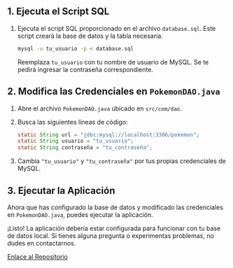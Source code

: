 ## 1. Ejecuta el Script SQL

1. Ejecuta el script SQL proporcionado en el archivo `database.sql`. Este script creará la base de datos y la tabla necesaria.

   ```bash
   mysql -u tu_usuario -p < database.sql
   ```

   Reemplaza `tu_usuario` con tu nombre de usuario de MySQL. Se te pedirá ingresar la contraseña correspondiente.

## 2. Modifica las Credenciales en `PokemonDAO.java`

1. Abre el archivo `PokemonDAO.java` ubicado en `src/com/dao`.

2. Busca las siguientes líneas de código:

   ```java
   static String url = "jdbc:mysql://localhost:3306/pokemon";
   static String usuario = "tu_usuario";
   static String contraseña = "tu_contraseña";
   ```

3. Cambia `"tu_usuario"` y `"tu_contraseña"` por tus propias credenciales de MySQL.

## 3. Ejecutar la Aplicación

Ahora que has configurado la base de datos y modificado las credenciales en `PokemonDAO.java`, puedes ejecutar la aplicación.

¡Listo! La aplicación debería estar configurada para funcionar con tu base de datos local. Si tienes alguna pregunta o experimentas problemas, no dudes en contactarnos.

[Enlace al Repositorio](https://github.com/tu_usuario/tu_proyecto)
